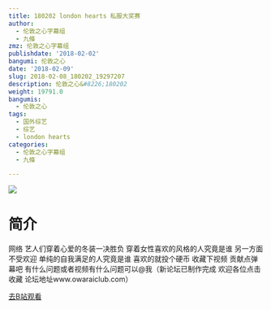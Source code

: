 ```yaml
---
title: 180202 london hearts 私服大奖赛
author:
  - 伦敦之心字幕组
  - 九條
zmz: 伦敦之心字幕组
publishdate: '2018-02-02'
bangumi: 伦敦之心
date: '2018-02-09'
slug: 2018-02-08_180202_19297207
description: 伦敦之心&#8226;180202
weight: 19791.0
bangumis:
  - 伦敦之心
tags:
  - 国外综艺
  - 综艺
  - london hearts
categories:
  - 伦敦之心字幕组
  - 九條

---
```

![](http://wx2.sinaimg.cn/mw690/006zT0KYgy1foablgblhqj30dc08dtiz.jpg)
# 简介  
网络
艺人们穿着心爱的冬装一决胜负 穿着女性喜欢的风格的人究竟是谁
 另一方面 不受欢迎 单纯的自我满足的人究竟是谁 喜欢的就投个硬币 收藏下视频 贡献点弹幕吧 有什么问题或者视频有什么问题可以@我（新论坛已制作完成 欢迎各位点击收藏 论坛地址www.owaraiclub.com）  

[去B站观看](https://www.bilibili.com/video/av19297207/)
 
